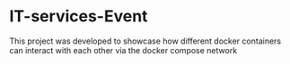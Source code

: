 # IT-services-Event
This project was developed to showcase how different docker containers can interact with each other via the docker compose network
